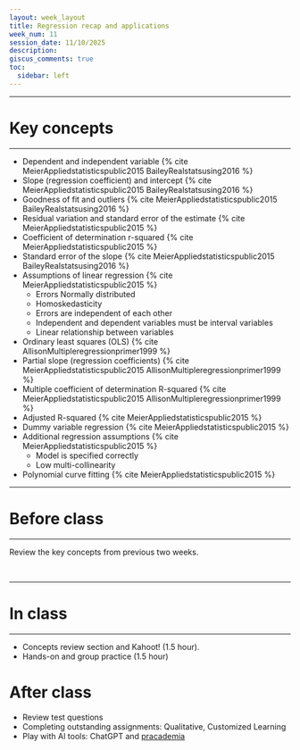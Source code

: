 ```yaml
---
layout: week_layout
title: Regression recap and applications
week_num: 11
session_date: 11/10/2025
description:
giscus_comments: true
toc:
  sidebar: left
---
```

<!-- %%%%%%%%% PMFS MEETING: 10AM-12PM %%%%%%%%% -->

---

# Key concepts

---

- Dependent and independent variable {% cite MeierAppliedstatisticspublic2015 BaileyRealstatsusing2016 %}
- Slope (regression coefficient) and intercept {% cite MeierAppliedstatisticspublic2015 BaileyRealstatsusing2016 %}
- Goodness of fit and outliers {% cite MeierAppliedstatisticspublic2015 BaileyRealstatsusing2016 %}
- Residual variation and standard error of the estimate {% cite MeierAppliedstatisticspublic2015 %}
- Coefficient of determination r-squared {% cite MeierAppliedstatisticspublic2015 %}
- Standard error of the slope {% cite MeierAppliedstatisticspublic2015 BaileyRealstatsusing2016 %}
- Assumptions of linear regression {% cite MeierAppliedstatisticspublic2015 %}
  - Errors Normally distributed
  - Homoskedasticity
  - Errors are independent of each other
  - Independent and dependent variables must be interval variables
  - Linear relationship between variables
- Ordinary least squares (OLS) {% cite AllisonMultipleregressionprimer1999 %}
- Partial slope (regression coefficients) {% cite MeierAppliedstatisticspublic2015 AllisonMultipleregressionprimer1999 %}
- Multiple coefficient of determination R-squared {% cite MeierAppliedstatisticspublic2015 AllisonMultipleregressionprimer1999 %}
- Adjusted R-squared {% cite MeierAppliedstatisticspublic2015 %}
- Dummy variable regression {% cite MeierAppliedstatisticspublic2015 %}
- Additional regression assumptions {% cite MeierAppliedstatisticspublic2015 %}
  - Model is specified correctly
  - Low multi-collinearity
- Polynomial curve fitting {% cite MeierAppliedstatisticspublic2015 %}

---

# Before class

---

Review the key concepts from previous two weeks.

<br>

---

# In class

---

- Concepts review section and Kahoot! (1.5 hour).
- Hands-on and group practice (1.5 hour)

# After class

- Review test questions
- Completing outstanding assignments: Qualitative, Customized Learning
- Play with AI tools: ChatGPT and [pracademia](https://pracademia.one/)
